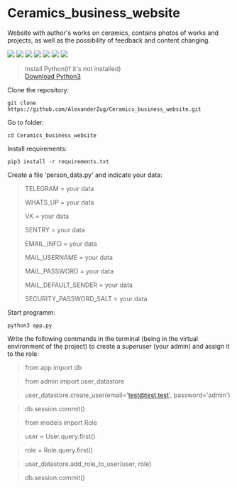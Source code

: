 # Ceramics_business_website
Website with author's works on ceramics, contains photos of works and projects, as well as the possibility of feedback and content changing.

![](https://img.shields.io/badge/Python-3776AB?style=for-the-badge&logo=python&logoColor=white)
![](https://img.shields.io/badge/Flask-000000?style=for-the-badge&logo=flask&logoColor=white)
![](https://img.shields.io/badge/Bootstrap-563D7C?style=for-the-badge&logo=bootstrap&logoColor=white)
![](https://img.shields.io/badge/SQLite-07405E?style=for-the-badge&logo=sqlite&logoColor=white)
![](https://img.shields.io/badge/Gmail-D14836?style=for-the-badge&logo=gmail&logoColor=white)
![](https://img.shields.io/badge/HTML5-E34F26?style=for-the-badge&logo=html5&logoColor=white)
![](https://img.shields.io/badge/JavaScript-323330?style=for-the-badge&logo=javascript&logoColor=F7DF1E)

> Install Python(If it's not installed)<br>
> [Download Python3](https://www.python.org/downloads/)

Clone the repository:
```
git clone https://github.com/AlexanderZug/Ceramics_business_website.git
```

Go to folder:
```
cd Ceramics_business_website
```

Install requirements:
```
pip3 install -r requirements.txt
```

Create a file 'person_data.py' and indicate your data:

> TELEGRAM = your data
> 
> WHATS_UP = your data
> 
> VK = your data
> 
> SENTRY = your data
> 
> EMAIL_INFO = your data
> 
> MAIL_USERNAME = your data
> 
> MAIL_PASSWORD = your data
> 
> MAIL_DEFAULT_SENDER = your data
> 
> SECURITY_PASSWORD_SALT = your data

Start programm:
```
python3 app.py
```

Write the following commands in the terminal (being in the virtual environment of the project) 
to create a superuser (your admin) and assign it to the role:

> from app import db

> from admin import user_datastore

> user_datastore.create_user(email='test@test.test', password='admin')

> db.session.commit()

> from models import Role

> user = User.query.first()

> role = Role.query.first()

> user_datastore.add_role_to_user(user, role)

> db.session.commit()
